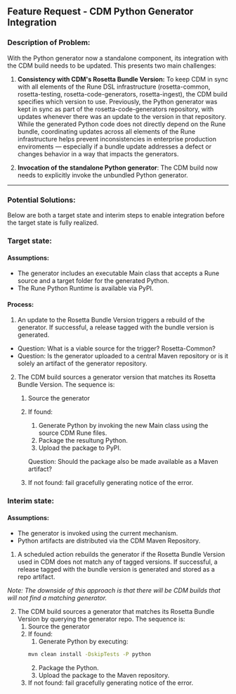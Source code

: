 ## Feature Request - CDM Python Generator Integration

### Description of Problem:
With the Python generator now a standalone component, its integration with the CDM build needs to be updated. This presents two main challenges:

1. **Consistency with CDM's Rosetta Bundle Version:** 
To keep CDM in sync with all elements of the Rune DSL infrastructure (rosetta-common, rosetta-testing, rosetta-code-generators, rosetta-ingest), the CDM build specifies which version to use. Previously, the Python generator was kept in sync as part of the rosetta-code-generators repository, with updates whenever there was an update to the version in that repository. While the generated Python code does not directly depend on the Rune bundle, coordinating updates across all elements of the Rune infrastructure helps prevent inconsistencies in enterprise production enviroments — especially if a bundle update addresses a defect or changes behavior in a way that impacts the generators.

2. **Invocation of the standalone Python generator**:
The CDM build now needs to explicitly invoke the unbundled Python generator.

---
### Potential Solutions:

Below are both a target state and interim steps to enable integration before the target state is fully realized.

### Target state: 

#### Assumptions:
- The generator includes an executable Main class that accepts a Rune source and a target folder for the generated Python.
- The Rune Python Runtime is available via PyPI.

#### Process:
1. An update to the Rosetta Bundle Version triggers a rebuild of the generator.  If successful, a release tagged with the bundle version is generated.
- Question: What is a viable source for the trigger?  Rosetta-Common?
- Question: Is the generator uploaded to a central Maven repository or is it solely an artifact of the generator repository.
2. The CDM build sources a generator version that matches its Rosetta Bundle Version.  The sequence is:

    1. Source the generator
    2. If found:
        1. Generate Python by invoking the new Main class using the source CDM Rune files.
        2. Package the resultung Python.
        3. Upload the package to PyPI.
        
        Question: Should the package also be made available as a Maven artifact?
    3. If not found: fail gracefully generating notice of the error.

### Interim state: 

#### Assumptions:
- The generator is invoked using the current mechanism.
- Python artifacts are distributed via the CDM Maven Repository.

1. A scheduled action rebuilds the generator if the Rosetta Bundle Version used in CDM does not match any of tagged versions.  If successful, a release tagged with the bundle version is generated and stored as a repo artifact.  

_Note: The downside of this approach is that there will be CDM builds that will not find a matching generator._

2. The CDM build sources a generator that matches its Rosetta Bundle Version by querying the generator repo.  The sequence is:
    1. Source the generator
    2. If found:
        1. Generate Python by executing: 
        ```sh
        mvn clean install -DskipTests -P python
        ``` 
        2. Package the Python.
        3. Upload the package to the Maven repository.
    3. If not found: fail gracefully generating notice of the error.